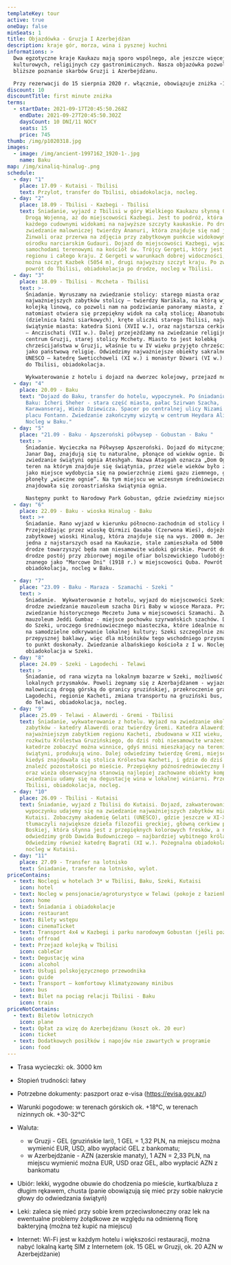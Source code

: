 ```yaml
---
templateKey: tour
active: true
oneDay: false
minSeats: 1
title: Objazdówka - Gruzja I Azerbejdżan
description: kraje gór, morza, wina i pysznej kuchni
informations: >
  Dwa egzotyczne kraje Kaukazu mają sporo wspólnego, ale jeszcze więcej różnic -
  kulturowych, religijnych czy gastronimicznych. Nasza objazówka pozwoli na
  bliższe poznanie skarbów Gruzji i Azerbejdżanu.

  Przy rezerwacji do 15 sierpnia 2020 r. włącznie, obowiązuje zniżka -10% od podanej ceny na osobę.  Zapraszamy!
discount: 10
discountTitle: first minute zniżka
terms:
  - startDate: 2021-09-17T20:45:50.268Z
    endDate: 2021-09-27T20:45:50.302Z
    daysCount: 10 DNI/11 NOCY
    seats: 15
    price: 745
thumb: /img/p1020318.jpg
images:
  - image: /img/ancient-1997162_1920-1-.jpg
    name: Baku
map: /img/xinaliq-hinalug-.png
schedule:
  - day: "1"
    place: 17.09 - Kutaisi - Tbilisi
    text: Przylot, transfer do Tbilisi, obiadokolacja, nocleg.
  - day: "2"
    place: 18.09 - Tbilisi - Kazbegi - Tbilisi
    text: Śniadanie, wyjazd z Tbilisi w góry Wielkiego Kaukazu słynną Gruzińską
      Drogą Wojenną, aż do miejscowości Kazbegi. Jest to podróż, która zachwyci
      każdego cudownymi widokami na najwyższe szczyty kaukaskie. Po drodze
      zwiedzanie malowniczej twierdzy Ananuri, która znajduje się nad jeziorem
      Żinwali oraz przerwa na zdjęcia przy zabytkowym punkcie widokowym w
      ośrodku narciarskim Gudauri. Dojazd do miejscowości Kazbegi, wjazd
      samochodami terenowymi na kościół św. Trójcy Gergeti, który jest wizytówką
      regionu i całego kraju. Z Gergeti w warunkach dobrej widoczności, zobaczyć
      można szczyt Kazbek (5054 m), drugi najwyższy szczyt kraju. Po zwiedzaniu
      powrót do Tbilisi, obiadokolacja po drodze, nocleg w Tbilisi.
  - day: "3"
    place: 18.09 - Tbilisi - Mccheta - Tbilisi
    text: >-
      Śniadanie. Wyruszamy na zwiedzanie stolicy: starego miasta oraz
      najważniejszych zabytków stolicy – twierdzy Narikala, na którą wjedziemy
      kolejką linową, co pozwoli nam na podziwianie panoramy miasta, z twierdzy
      natomiast otwiera się przepiękny widok na całą stolicę; Abanotubani
      (dzielnica łaźni siarkowych), kręte uliczki starego Tbilisi, najważniejsze
      świątynie miasta: katedra Sioni (XVII w.), oraz najstarsza cerkiew Tbilisi
      – Anczischati (VII w.). Dalej przejeżdżamy na zwiedzanie religijnego
      centrum Gruzji, starej stolicy Mcchety. Miasto to jest kolebką
      chrześcijaństwa w Gruzji, właśnie tu w IV wieku przyjęto chrześcijaństwo
      jako państwową religię. Odwiedzimy najważniejsze obiekty sakralne z listy
      UNESCO – katedrę Sweticchoweli (XI w.) i monastyr Dżwari (VI w.). Powrót
      do Tbilisi, obiadokolacja. 

      Wykwaterowanie z hotelu i dojazd na dworzec kolejowy, przejazd nocnym pociągiem relacji Tbilisi - Baku. 
  - day: "4"
    place: 20.09 - Baku
    text: "Dojazd do Baku, transfer do hotelu, wypoczynek. Po śniadaniu zwiedzanie
      Baku: Icheri Sheher - stara część miasta, pałac Szirwan Szacha,
      Karawanseraj, Wieża Dziewicza. Spacer po centralnej ulicy Nizami oraz
      placu Fontann. Zwiedzanie zakończymy wizytą w centrum Heydara Aliyeva.
      Nocleg w Baku."
  - day: "5"
    place: "21.09 - Baku - Apszeroński półwysep - Gobustan - Baku "
    text: >
      Śniadanie. Wycieczka na Półwysep Apszeroński. Dojazd do mitycznej góry
      Janar Dag, znajdują się tu naturalne, płonące od wieków ognie. Dalej
      zwiedzanie świątyni ognia Ateshgah. Nazwa Atəşgah oznacza „Dom Ognia”,
      teren na którym znajduje się świątynia, przez wiele wieków było znane,
      jako miejsce wydobycia się na powierzchnię ziemi gazu ziemnego, gdzie
      płonęły „wieczne ognie”. Na tym miejscu we wczesnym średniowieczu
      znajdowała się zoroastriańska świątynia ognia.

      Następny punkt to Narodowy Park Gobustan, gdzie zwiedzimy miejsce, znane jako Muzeum Petroglifów.  Jeśli pogoda pozwoli, wyjazd w głąb parku do błotnych wulkanów Gobustan (możliwa zmiana pojazdu).  Powrót do Baku, obiadokolacja, nocleg. 
  - day: "6"
    place: 22.09 - Baku - wioska Hinalug - Baku
    text: >+
      Śniadanie. Rano wyjazd w kierunku północno-zachodnim od stolicy kraju.
      Przejeżdżając przez wioskę Qirmizi Qasaba (Czerwona Wieś), dojeżdżamy do
      zabytkowej wioski Hinalug, która znajduje się na wys. 2000 m. Jest to
      jedna z najstarszych osad na Kaukazie, stale zamieszkała od 5000 lat. Po
      drodze towarzyszyć będa nam niesamowite widoki górskie. Powrót do Baku, po
      drodze postój przy zbiorowej mogile ofiar bolszewickiego ludobójstwa,
      znanego jako "Marcowe Dni" (1918 r.) w miejscowości Quba. Powrót do Baku,
      obiadokolacja, nocleg w Baku. 

  - day: "7"
    place: "23.09 - Baku - Maraza - Szamachi - Szeki "
    text: >
      Śniadanie.  Wykwaterowanie z hotelu, wyjazd do miejscowości Szeki. Po
      drodze zwiedzanie mauzoleum szacha Diri Baby w wiosce Maraza. Przejazd na
      zwiedzanie historycznego Meczetu Juma w miejscowości Szamachi. Zwiedzanie
      mauzoleum Jeddi Gumbaz - miejsce pochowku szyrwańskich szachów. Dojeżdżamy
      do Szeki, uroczego średniowiecznego miasteczka, które idealnie nadaje się
      na samodzielne odkrywanie lokalnej kultury; Szeki szczególnie znane z
      przepysznej baklawy, więc dla miłośników tego wschodniego przysmaku będzie
      to punkt doskonały. Zwiedzanie albańskiego kościoła z I w. Nocleg i
      obiadokolacja w Szeki. 
  - day: "8"
    place: 24.09 - Szeki - Lagodechi - Telawi
    text: >
      Śniadanie, od rana wizyta na lokalnym bazarze w Szeki, możliwość zakupów
      lokalnych przysmaków. Powoli żegnamy się z Azerbajdżanem - wyjazd
      malowniczą drogą górską do granicy gruzińskiej, przekroczenie granicy w
      Lagodechi, regionie Kacheti, zmiana transportu na gruziński bus, przejazd
      do Telawi, obiadokolacja, nocleg.  
  - day: "9"
    place: 25.09 - Telawi - Alawerdi - Gremi - Tbilisi
    text: Śniadanie, wykwaterowanie z hotelu. Wyjazd na zwiedzanie okolicznych
      zabytków - katedry Alawerdi oraz twierdzy Gremi. Katedra Alawerdi jest
      najważniejszym zabytkiem regionu Kacheti, zbudowana w XII wieku, w okresie
      rozkwitu Królestwa Gruzińskiego, do dziś robi niesamowite wrażenie. Przy
      katedrze zobaczyć można winnice, gdyś mnisi mieszkający na terenie
      świątyni, produkują wino. Dalej odwiedzimy twierdzę Gremi, miejsce, gdzie
      kiedyś znajdowała się stolica Królestwa Kacheti, i gdzie do dziś można
      znaleźć pozostałości po mieście. Przepiękny późnośredniowieczny kościół
      oraz wieża obserwacyjna stanowią najlepiej zachowane obiekty kompleksu. Po
      zwiedzaniu udamy się na degustację wina w lokalnej winiarni. Przejazd do
      Tbilisi, obiadokolacja, nocleg.
  - day: "10"
    place: 26.09 - Tbilisi - Kutaisi
    text: Śniadanie, wyjazd z Tbilisi do Kutaisi. Dojazd, zakwaterowanie. Po krótkim
      wypoczynku udajemy się na zwiedzanie najważniejszych zabytków miasta
      Kutaisi. Zobaczymy akademię Gelati (UNESCO), gdzie jeszcze w XI-XII wieku
      tłumaczyli największe dzieła filozofii greckiej, główną cerkiew pw. Matki
      Boskiej, która słynna jest z przepięknych kolorowych fresków, a na koniec
      odwiedzimy grób Dawida Budowniczego – najbardziej wybitnego króla Gruzji.
      Odwiedzimy również katedrę Bagrati (XI w.). Pożegnalna obiadokolacja i
      nocleg w Kutaisi.
  - day: "11"
    place: 27.09 - Transfer na lotnisko
    text: Śniadanie, transfer na lotnisko, wylot.
priceContains:
  - text: Noclegi w hotelach 3* w Tbilisi, Baku, Szeki, Kutaisi
    icon: hotel
  - text: Nocleg w pensjonacie/agroturystyce w Telawi (pokoje z łazienkami)
    icon: home
  - text: Śniadania i obiadokolacje
    icon: restaurant
  - text: Bilety wstępu
    icon: cinemaTicket
  - text: Transport 4x4 w Kazbegi i parku narodowym Gobustan (jeśli pozwoli pogoda)
    icon: offroad
  - text: Przejazd kolejką w Tbilisi
    icon: cableCar
  - text: Degustację wina
    icon: alcohol
  - text: Usługi polskojęzycznego przewodnika
    icon: guide
  - text: Transport – komfortowy klimatyzowany minibus
    icon: bus
  - text: Bilet na pociąg relacji Tbilisi - Baku
    icon: train
priceNotContains:
  - text: Biletów lotniczych
    icon: plane
  - text: Opłat za wizę do Azerbejdżanu (koszt ok. 20 eur)
    icon: ticket
  - text: Dodatkowych posiłków i napojów nie zawartych w programie
    icon: food
---
```

* Trasa wycieczki: ok. 3000 km
* Stopień trudności: łatwy
* Potrzebne dokumenty: paszport oraz e-visa (<https://evisa.gov.az/>)
* Warunki pogodowe: w terenach górskich ok. +18°C, w terenach nizinnych ok. +30-32°C
* Waluta:

  * w Gruzji - GEL (gruzińskie lari), 1 GEL = 1,32 PLN, na miejscu można wymienić EUR, USD, albo wypłacić GEL z bankomatu;
  * w Azerbejdżanie - AZN (azerskie manaty), 1 AZN = 2,33 PLN, na miejscu wymienić można EUR, USD oraz GEL, albo wypłacić AZN z bankomatu
* Ubiór: lekki, wygodne obuwie do chodzenia po mieście, kurtka/bluza z długim rękawem, chusta (panie obowiązują się mieć przy sobie nakrycie głowy do odwiedzania świątyń)
* Leki: zaleca się mieć przy sobie krem przeciwsłoneczny oraz lek na ewentualne problemy żołądkowe ze względu na odmienną florę bakteryjną (można też kupić na miejscu)
* Internet: Wi-Fi jest w każdym hotelu i większości restauracji, można nabyć lokalną kartę SIM z Internetem (ok. 15 GEL w Gruzji, ok. 20 AZN w Azerbejdżanie)
